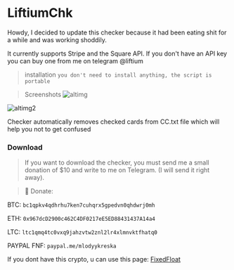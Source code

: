 # LiftiumChk 
Howdy, I decided to update this checker because it had been eating shit for a while and was working shoddily.

It currently supports Stripe and the Square API. If you don't have an API key you can buy one from me on telegram @liftium


> installation
`you don't need to install anything, the script is portable`


> Screenshots
![altimg](https://cdn.discordapp.com/attachments/1100745735500206090/1100793024386191391/image.png)

![altimg2](https://cdn.discordapp.com/attachments/1100745735500206090/1100793586557136896/image.png)




Checker automatically removes checked cards from CC.txt file which will help you not to get confused


### Download
> If you want to download the checker, you must send me a small donation of $10 and write to me on Telegram. (I will send it right away). 



> 👑 Donate:

BTC: `bc1qpkv4qdhrhu7ken7cuhqrx5gpedvn0qhdwrj0mh`

ETH: `0x967dcD2900c462C4DF0217eE5ED88431437A14a4`

LTC: `ltc1qmq4tc0vxq9jahzvtw2znl2lr4xlmnvktfhatq0`

PAYPAL FNF: `paypal.me/mlodyykreska`

If you dont have this crypto, u can use this page: [FixedFloat](https://fixedfloat.com)








